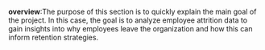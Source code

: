 **overview**:The purpose of this section is to quickly explain the main goal of the project. In this case, the goal is to analyze employee attrition data to gain insights into why employees leave the organization and how this can inform retention strategies.
